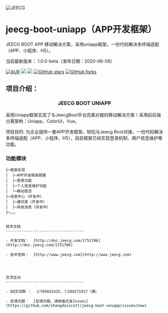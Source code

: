 ![JEECG](https://static.oschina.net/uploads/img/201905/24164523_XDhg.png "JeecgBoot快速开发平台")




# jeecg-boot-uniapp（APP开发框架）
JEECG BOOT APP 移动解决方案，采用uniapp框架，一份代码解决多终端适配（APP、小程序、H5）。

当前最新版本： 1.0.0-beta（发布日期：2020-06-08）


[![AUR](https://img.shields.io/badge/license-Apache%20License%202.0-blue.svg)](https://github.com/zhangdaiscott/jeecg-boot/blob/master/LICENSE)
[![](https://img.shields.io/badge/Author-JEECG团队-orange.svg)](http://www.jeecg.com)
[![](https://img.shields.io/badge/version-1.0.0-brightgreen.svg)](https://github.com/zhangdaiscott/jeecg-boot-uniapp)
[![GitHub stars](https://img.shields.io/github/stars/zhangdaiscott/jeecg-boot-uniapp.svg?style=social&label=Stars)](https://github.com/zhangdaiscott/jeecg-boot-uniapp)
[![GitHub forks](https://img.shields.io/github/forks/zhangdaiscott/jeecg-boot-uniapp.svg?style=social&label=Fork)](https://github.com/zhangdaiscott/jeecg-boot-uniapp)



项目介绍：
-----------------------------------

<h3 align="center">JEECG BOOT UNIAPP</h3>

采用Uniapp框架实现了与JeecgBoot平台完美对接的移动解决方案！采用前后端分离架构：Uniapp，ColorUI，Vue。

项目目的: 为企业提供一套APP开发框架，轻松与Jeecg Boot对接，一份代码解决多终端适配（APP、小程序、H5），目前框架已经实现登录机制、用户信息维护等功能。


### 功能模块
```
├─框架实现
│  ├─APP开发框架搭建
│  ├─登录功能
│  ├─个人信息维护功能
│  └─移动首页
├─消息中心（开发中）
│  ├─通讯录（开发中）
│  ├─系统消息（开发中）
├─。。。


技术文档
-----------------------------------

- 开发文档：  [http://doc.jeecg.com/1751706](http://doc.jeecg.com/1751706)

- 技术官网：  [http://www.jeecg.com](http://www.jeecg.com)




交流互动
-----------------------------------

- QQ交流群 ：  ②769925425、①284271917（满）

- 反馈问题：  [反馈问题，请按格式发Issues](https://github.com/zhangdaiscott/jeecg-boot-uniapp/issues/new)

